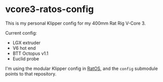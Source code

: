 # vcore3-ratos-config

This is my personal Klipper config for my 400mm Rat Rig V-Core 3.

Current config:

* LGX extruder
* V6 hot end
* BTT Octopus v1.1
* Euclid probe

I'm using the modular Klipper config in [RatOS](https://os.ratrig.com), and the `config` submodule points to that repository.
